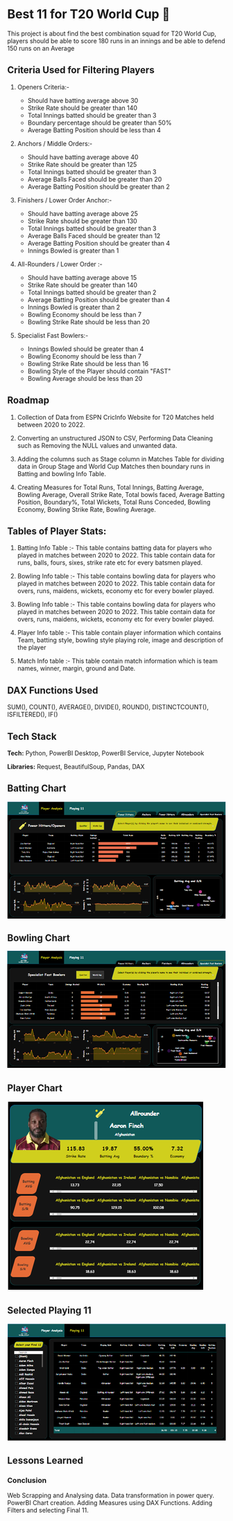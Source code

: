 # Best 11 for T20 World Cup 🏏 
This project is about find the best combination squad for T20 World Cup, players should be able to score 180 runs in an innings and be able to defend 150 runs on an Average

## Criteria Used for Filtering Players

1. Openers Criteria:-
   - Should have batting average above 30
   - Strike Rate should be greater than 140
   - Total Innings batted should be greater than 3
   - Boundary percentage should be greater than 50%
   - Average Batting Position should be less than 4

2. Anchors / Middle Orders:-
   - Should have batting average above 40
   - Strike Rate should be greater than 125
   - Total Innings batted should be greater than 3
   - Average Balls Faced should be greater than 20
   - Average Batting Position should be greater than 2

3. Finishers / Lower Order Anchor:-
   - Should have batting average above 25
   - Strike Rate should be greater than 130
   - Total Innings batted should be greater than 3
   - Average Balls Faced should be greater than 12
   - Average Batting Position should be greater than 4
   - Innings Bowled is greater than 1

5. All-Rounders / Lower Order :- 
   - Should have batting average above 15
   - Strike Rate should be greater than 140
   - Total Innings batted should be greater than 2
   - Average Batting Position should be greater than 4
   - Innings Bowled is greater than 2
   - Bowling Economy should be less than 7
   - Bowling Strike Rate should be less than 20

6. Specialist Fast Bowlers:-
   - Innings Bowled should be greater than 4
   - Bowling Economy should be less than 7
   - Bowling Strike Rate should be less than 16
   - Bowling Style of the Player should contain "FAST"
   - Bowling Average should be less than 20


## Roadmap

1. Collection of Data from ESPN CricInfo Website for T20 Matches held between 2020 to 2022.

2. Converting an unstructured JSON to CSV, Performing Data Cleaning such as Removing the NULL values and unwanted data. 

3. Adding the columns such as Stage column in Matches Table for dividing data in Group Stage
and World Cup Matches then boundary runs in Batting and bowling Info Table.

4. Creating Measures for Total Runs, Total Innings, Batting Average, Bowling Average, 
Overall Strike Rate, Total bowls faced, Average Batting Position, Boundary%, Total Wickets,
Total Runs Conceded, Bowling Economy, Bowling Strike Rate, Bowling Average.








## Tables of Player Stats:

1. Batting Info Table :-
    This table contains batting data for players who played in matches between 
    2020 to 2022. This table contain data for runs, balls, fours, sixes, strike rate
    etc for every batsmen played.

2. Bowling Info table :-
    This table contains bowling data for players who played in matches between 
    2020 to 2022. This table contain data for overs, runs, maidens, wickets, economy etc
    for every bowler played.

3. Bowling Info table :-
    This table contains bowling data for players who played in matches between 
    2020 to 2022. This table contain data for overs, runs, maidens, wickets, economy etc
    for every bowler played.

4. Player Info table :-
    This table contain player information which contains Team, batting style, bowling style
    playing role, image and description of the player

5. Match Info table :- 
    This table contain match information which is team names, winner, margin, ground and
    Date.



## DAX Functions Used

SUM(), COUNT(), AVERAGE(), DIVIDE(), ROUND(), DISTINCTCOUNT(), ISFILTERED(), IF()




## Tech Stack

**Tech:** Python, PowerBI Desktop, PowerBI Service, 
          Jupyter Notebook

**Libraries:** Request, BeautifulSoup, Pandas, DAX


## Batting Chart

![App Screenshot](https://github.com/Darshbhi99/T20-World-Cup-Playing-11/blob/main/Images/Openers.png?raw=true)


## Bowling Chart

![App Screenshot](https://github.com/Darshbhi99/T20-World-Cup-Playing-11/blob/main/Images/bowlers.png?raw=true)

## Player Chart

![App Screenshot](https://github.com/Darshbhi99/T20-World-Cup-Playing-11/blob/main/Images/playerinfo.png?raw=true)

## Selected Playing 11

![App Screenshot](https://github.com/Darshbhi99/T20-World-Cup-Playing-11/blob/main/Images/playing11.png?raw=true)


## Lessons Learned

### Conclusion
Web Scrapping and Analysing data. Data transformation in power query.
PowerBI Chart creation. Adding Measures using DAX Functions. Adding Filters
and selecting Final 11.

